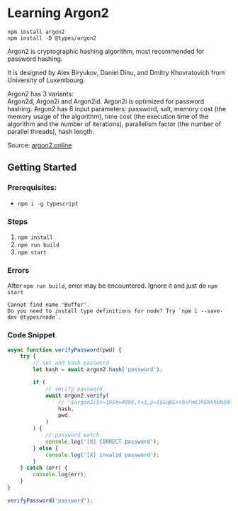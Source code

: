 # Learning Argon2

```
npm install argon2
npm install -D @types/argon2
```

Argon2 is cryptographic hashing algorithm, most recommended for password hashing.<br>

It is designed by Alex Biryukov, Daniel Dinu, and Dmitry Khovratovich from University of Luxembourg.<br>

Argon2 has 3 variants:<br>
Argon2d, Argon2i and Argon2id. Argon2i is optimized for password hashing. Argon2 has 6 input parameters: password, salt, memory cost (the memory usage of the algorithm), time cost (the execution time of the algorithm and the number of iterations), parallelism factor (the number of parallel threads), hash length.<br>

Source: [argon2.online](https://argon2.online/#:~:text=Argon2%20is%20cryptographic%20hashing%20algorithm,Argon2d%2C%20Argon2i%20and%20Argon2id.)

## Getting Started

### Prerequisites:

-   `npm i -g typescript`

### Steps

1. `npm install`
2. `npm run build`
3. `npm start`

### Errors

After `npm run build`, error may be encountered. Ignore it and just do `npm start`

```
Cannot find name 'Buffer'.
Do you need to install type definitions for node? Try `npm i --save-dev @types/node`.
```

### Code Snippet

```typescript
async function verifyPassword(pwd) {
    try {
        // set and hash password
        let hash = await argon2.hash('password');

        if (
            // verify password
            await argon2.verify(
                // '$argon2i$v=19$m=4096,t=3,p=1$GqBG+r0sFm0JhENYhbN3RQ$KYe1KazvOohplcZsbozfYBbYyfPLI/+w10SCO64pc80',
                hash,
                pwd,
            )
        ) {
            // password match
            console.log('[O] CORRECT password');
        } else {
            console.log('[X] invalid password');
        }
    } catch (err) {
        console.log(err);
    }
}

verifyPassword('password');
```
